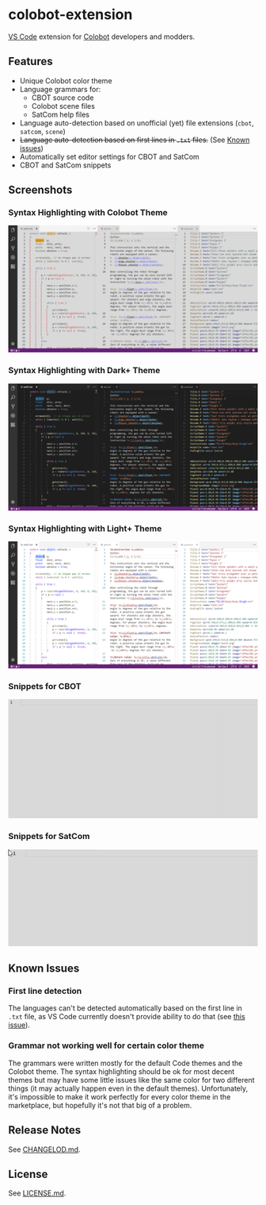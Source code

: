 # colobot-extension

[VS Code](https://code.visualstudio.com/) extension for [Colobot](http://colobot.info/) developers and modders.

## Features

* Unique Colobot color theme
* Language grammars for:
    * CBOT source code
    * Colobot scene files
    * SatCom help files
* Language auto-detection based on unofficial (yet) file extensions (`cbot`, `satcom`, `scene`)
* ~~Language auto-detection based on first lines in `.txt` files.~~ (See [Known issues](#known-issues))
* Automatically set editor settings for CBOT and SatCom
* CBOT and SatCom snippets

## Screenshots

### Syntax Highlighting with Colobot Theme

![Screenshot](syntax_colobot.png)

### Syntax Highlighting with Dark+ Theme

![Screenshot](syntax_darkp.png)

### Syntax Highlighting with Light+ Theme

![Screenshot](syntax_lightp.png)

### Snippets for CBOT

![Animation](snippets_cbot.gif)

### Snippets for SatCom

![Animation](snippets_satcom.gif)

## Known Issues

### First line detection

The languages can't be detected automatically based on the first line in `.txt` file, as VS Code currently doesn't provide ability to do that (see [this issue](https://github.com/Microsoft/vscode/issues/10915)).

### Grammar not working well for certain color theme

The grammars were written mostly for the default Code themes and the Colobot theme. The syntax highlighting should be ok for most decent themes but may have some little issues like the same color for two different things (it may actually happen even in the default themes). Unfortunately, it's impossible to make it work perfectly for every color theme in the marketplace, but hopefully it's not that big of a problem.

## Release Notes

See [CHANGELOD.md](CHANGELOG.md).

## License

See [LICENSE.md](LICENSE.md).
